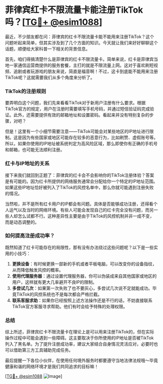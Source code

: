 # 菲律宾红卡不限流量卡能注册TikTok吗？[[TG💪+ @esim1088](https://t.me/s/esim1088)]

最近，不少朋友都在问：菲律宾的红卡不限流量卡能不能用来注册TikTok？这个问题听起来简单，但其实涉及到了几个方面的知识。今天就让我们来好好聊聊这个话题，顺便给大家科普一下相关的背景信息。

首先，咱们得搞清楚什么是菲律宾的红卡不限流量卡。简单来说，红卡是菲律宾当地一家通信运营商提供的服务套餐，主打的就是不限流量上网。这对于喜欢刷短视频、追剧或者玩游戏的朋友来说，简直是福音啊！不过，这卡到底能不能用来注册TikTok呢？这就需要我们从多个角度来分析了。

### TikTok的注册规则

要弄明白这个问题，我们先来看看TikTok对于新用户注册有什么要求。根据TikTok官方的规定，用户在注册时需要填写手机号码，并通过短信验证码完成验证。此外，还需要提供有效的邮箱地址和设置密码。看起来并没有特别复杂的步骤，对吧？

但是！这里有一个小细节需要注意——TikTok可能会对某些地区的IP地址进行限制。这是因为有些国家或地区可能存在较多的恶意行为，比如刷赞、虚假账号等。所以，如果你使用的IP地址被系统判定为高风险区域，那么即使你有正确的手机号和邮箱，也可能无法顺利注册。

### 红卡与IP地址的关系

接下来我们就回到正题了：菲律宾的红卡会不会影响你的TikTok注册体验？答案是有可能的。因为红卡所提供的网络服务通常会分配给你一个特定的IP地址范围。如果这些IP地址恰好被列入了TikTok的风控名单中，那么你就可能遇到注册失败的情况。

当然啦，并不是所有红卡用户的IP都会有问题。具体是否能够成功注册，还得看个人运气以及当时的网络环境。有些人可能会发现自己的红卡完全没有问题，而另一些人却怎么试都不行。这种差异性主要是由于TikTok的风控机制并非一成不变，而是动态调整的。

### 如何提高注册成功率？

既然知道了红卡可能存在的局限性，那有没有办法绕过这些问题呢？以下是一些实用的小技巧：

1. **更换设备**：有时候更换一部新的手机或者平板电脑，可以改变你的设备指纹，从而降低触发风控的概率。
2. **使用代理服务器**：通过设置代理服务器，你可以伪装成来自其他国家或地区的用户，这样就有更大几率避开不良IP的限制。
3. **多尝试几次**：如果第一次失败了也不要灰心，多尝试几次说不定就能成功。毕竟TikTok的风控系统也不是每次都会严格拦截。
4. **联系客服求助**：如果你已经按照上述方法操作还是不行的话，不妨直接联系TikTok官方客服寻求帮助。他们有时会给予特殊的处理权限。

### 总结

综上所述，菲律宾红卡不限流量卡在理论上是可以用来注册TikTok的，但在实际操作过程中可能会遇到一些障碍。这主要取决于你所使用的IP地址是否被TikTok列入了黑名单。为了提升注册成功率，建议大家结合自身情况灵活应对，必要时也可以借助第三方工具辅助完成任务。

最后提醒一下各位小伙伴，在使用任何境外服务时都要遵守当地法律法规哦～毕竟健康和谐的网络环境才是我们共同追求的目标嘛！

[[TG💪+ @esim1088](https://t.me/s/esim1088) ![Image](https://i.postimg.cc/4NQfJmqS/Snipaste-2025-05-13-00-14-12.png)]